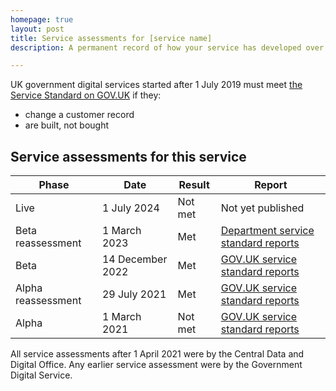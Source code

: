 ```yaml
---
homepage: true
layout: post
title: Service assessments for [service name]
description: A permanent record of how your service has developed over time.

---
```


UK government digital services started after 1 July 2019 must meet [the Service Standard on GOV.UK](https://www.gov.uk/service-manual/service-standard) if they:

- change a customer record
- are built, not bought


## Service assessments for this service

| Phase     | Date           | Result      | Report |
| --------- | -----------  | ----------- | ------ |
| Live   | 1 July 2024             | Not met  | Not yet published |
| Beta reassessment | 1 March 2023   | Met      | [Department service standard reports](https://www.gov.uk/service-manual/service-standard) |
| Beta | 14 December 2022   | Met      | [GOV.UK service standard reports](https://www.gov.uk/service-manual/service-standard) |
| Alpha reassessment | 29 July 2021   | Met      | [GOV.UK service standard reports](https://www.gov.uk/service-manual/service-standard) |
| Alpha | 1 March 2021   | Not met  | [GOV.UK service standard reports](https://www.gov.uk/service-manual/service-standard) |

All service assessments after 1 April 2021 were by the Central Data and Digital Office. Any earlier service assessment were by the Government Digital Service.

